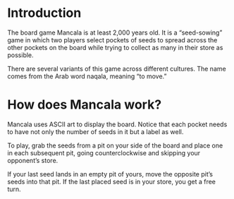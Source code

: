 # Introduction
The board game Mancala is at least 2,000 years old. It is a “seed-sowing” game in which two players select pockets of seeds to spread across the other pockets on the board while trying to collect as many in their store as possible. 

There are several variants of this game across different cultures. The name comes from the Arab word naqala, meaning “to move.”

# How does Mancala work?
Mancala uses ASCII art to display the board. Notice that each pocket needs to have not only the number of seeds in it but a label as well.

To play, grab the seeds from a pit on your side of the board and place one in each subsequent pit, going counterclockwise and skipping your opponent’s store.

If your last seed lands in an empty pit of yours, move the opposite pit’s seeds into that pit. If the last placed seed is in your store, you get a free turn.
